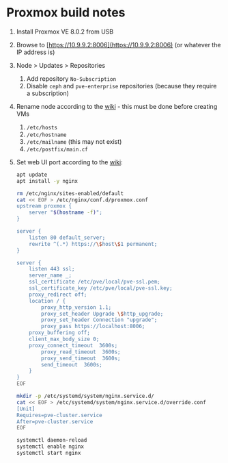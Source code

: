 # Proxmox build notes

1. Install Proxmox VE 8.0.2 from USB
2. Browse to [https://10.9.9.2:8006](https://10.9.9.2:8006) (or whatever the IP address is)
3. Node > Updates > Repositories
    1. Add repository `No-Subscription`
    2. Disable `ceph` and `pve-enterprise` repositories (because they require a subscription)
4. Rename node according to the [wiki](https://pve.proxmox.com/wiki/Renaming_a_PVE_node) - this must be done before creating VMs
    1. `/etc/hosts`
    2. `/etc/hostname`
    3. `/etc/mailname` (this may not exist)
    4. `/etc/postfix/main.cf`
5. Set web UI port according to the [wiki](https://pve.proxmox.com/wiki/Web_Interface_Via_Nginx_Proxy):

    ```bash
    apt update
    apt install -y nginx

    rm /etc/nginx/sites-enabled/default
    cat << EOF > /etc/nginx/conf.d/proxmox.conf
    upstream proxmox {
        server "$(hostname -f)";
    }

    server {
        listen 80 default_server;
        rewrite ^(.*) https://\$host\$1 permanent;
    }

    server {
        listen 443 ssl;
        server_name _;
        ssl_certificate /etc/pve/local/pve-ssl.pem;
        ssl_certificate_key /etc/pve/local/pve-ssl.key;
        proxy_redirect off;
        location / {
            proxy_http_version 1.1;
            proxy_set_header Upgrade \$http_upgrade;
            proxy_set_header Connection "upgrade";
            proxy_pass https://localhost:8006;
        proxy_buffering off;
        client_max_body_size 0;
        proxy_connect_timeout  3600s;
            proxy_read_timeout  3600s;
            proxy_send_timeout  3600s;
            send_timeout  3600s;
        }
    }
    EOF

    mkdir -p /etc/systemd/system/nginx.service.d/
    cat << EOF > /etc/systemd/system/nginx.service.d/override.conf
    [Unit]
    Requires=pve-cluster.service
    After=pve-cluster.service
    EOF

    systemctl daemon-reload
    systemctl enable nginx
    systemctl start nginx
    ```

